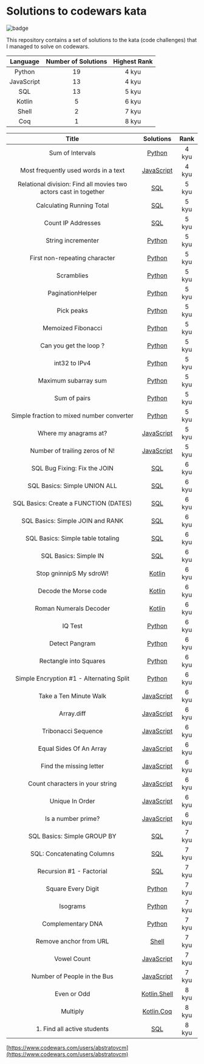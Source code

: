 # Solutions to codewars kata

![badge](https://www.codewars.com/users/abstratovcm/badges/large)

This repository contains a set of solutions to the kata (code challenges) that I managed to solve on codewars.

|Language  |Number of Solutions|Highest Rank|
|:--------:|:-----------------:|:----------:|
|Python    |19                 |4 kyu       |
|JavaScript|13                 |4 kyu       |
|SQL       |13                 |5 kyu       |
|Kotlin    |5                  |6 kyu       |
|Shell     |2                  |7 kyu       |
|Coq       |1                  |8 kyu       |

|Title              | Solutions  |Rank |
|:-----------------:|:----------:|:---:|
|Sum of Intervals|[Python](./kata/Python/sum_of_intervals.py)|4 kyu|
|Most frequently used words in a text|[JavaScript](./kata/JavaScript/most_frequently_used_words_in_a_text.js)|4 kyu|
|Relational division: Find all movies two actors cast in together|[SQL](./kata/SQL/find_all_movies_two_actors_cast_in_together.sql)|5 kyu|
|Calculating Running Total|[SQL](./kata/SQL/calculating_running_total.sql)|5 kyu|
|Count IP Addresses|[SQL](./kata/SQL/count_ip_addresses.sql)|5 kyu|
|String incrementer|[Python](./kata/Python/string_incrementer.py)|5 kyu|
|First non-repeating character|[Python](./kata/Python/first_non_repeating_character.py)|5 kyu|
|Scramblies|[Python](./kata/Python/scramblies.py)|5 kyu|
|PaginationHelper|[Python](./kata/Python/pagination_helper.py)|5 kyu|
|Pick peaks|[Python](./kata/Python/pick_peaks.py)|5 kyu|
|Memoized Fibonacci|[Python](./kata/Python/memoized_fibonacci.py)|5 kyu|
|Can you get the loop ?|[Python](./kata/Python/can_you_get_the_loop.py)|5 kyu|
|int32 to IPv4|[Python](./kata/Python/int32_to_ipv4.py)|5 kyu|
|Maximum subarray sum|[Python](./kata/Python/maximum_subarray_sum.py)|5 kyu|
|Sum of pairs|[Python](./kata/Python/sum_of_pairs.py)|5 kyu|
|Simple fraction to mixed number converter|[Python](./kata/Python/simple_fraction_to_mixed_number_converter.py)|5 kyu|
|Where my anagrams at?|[JavaScript](./kata/JavaScript/where_my_anagrams_at.js)|5 kyu|
|Number of trailing zeros of N!|[JavaScript](./kata/JavaScript/number_of_trailing_zeros_of_n_factorial.js)|5 kyu|
|SQL Bug Fixing: Fix the JOIN|[SQL](./kata/SQL/fix_the_join.sql)|6 kyu|
|SQL Basics: Simple UNION ALL|[SQL](./kata/SQL/simple_union_all.sql)|6 kyu|
|SQL Basics: Create a FUNCTION (DATES)|[SQL](./kata/SQL/create_a_function_dates.sql)|6 kyu|
|SQL Basics: Simple JOIN and RANK|[SQL](./kata/SQL/simple_join_and_rank.sql)|6 kyu|
|SQL Basics: Simple table totaling|[SQL](./kata/SQL/simple_table_totaling.sql)|6 kyu|
|SQL Basics: Simple IN|[SQL](./kata/SQL/simple_in.sql)|6 kyu|
|Stop gninnipS My sdroW!|[Kotlin](./kata/Kotlin/stop_gninnips_my_sdrow.kt)|6 kyu|
|Decode the Morse code|[Kotlin](./kata/Kotlin/decode_the_morse_code.kt)|6 kyu|
|Roman Numerals Decoder|[Kotlin](./kata/Kotlin/roman_numerals_decoder.kt)|6 kyu|
|IQ Test|[Python](./kata/Python/iq_test.py)|6 kyu|
|Detect Pangram|[Python](./kata/Python/detect_pangram.py)|6 kyu|
|Rectangle into Squares|[Python](./kata/Python/rectangle_into_squares.py)|6 kyu|
|Simple Encryption #1 - Alternating Split|[Python](./kata/Python/alternating_split.py)|6 kyu|
|Take a Ten Minute Walk|[JavaScript](./kata/JavaScript/take_a_ten_minute_walk.js)|6 kyu|
|Array.diff|[JavaScript](./kata/JavaScript/array_diff.js)|6 kyu|
|Tribonacci Sequence|[JavaScript](./kata/JavaScript/tribonacci_sequence.js)|6 kyu|
|Equal Sides Of An Array|[JavaScript](./kata/JavaScript/equal_sides_of_an_array.js)|6 kyu|
|Find the missing letter|[JavaScript](./kata/JavaScript/find_the_missing_letter.js)|6 kyu|
|Count characters in your string|[JavaScript](./kata/JavaScript/count_characters_in_your_string.js)|6 kyu|
|Unique In Order|[JavaScript](./kata/JavaScript/unique_in_order.js)|6 kyu|
|Is a number prime?|[JavaScript](./kata/JavaScript/is_a_number_prime.js)|6 kyu|
|SQL Basics: Simple GROUP BY|[SQL](./kata/SQL/simple_group_by.sql)|7 kyu|
|SQL: Concatenating Columns|[SQL](./kata/SQL/concatenating_columns.sql)|7 kyu|
|Recursion #1 - Factorial|[SQL](./kata/SQL/factorial.sql)|7 kyu|
|Square Every Digit|[Python](./kata/Python/square_every_digit.py)|7 kyu|
|Isograms|[Python](./kata/Python/isograms.py)|7 kyu|
|Complementary DNA|[Python](./kata/Python/complementary_dna.py)|7 kyu|
|Remove anchor from URL|[Shell](./kata/Shell/remove_anchor_from_url.sh)|7 kyu|
|Vowel Count|[JavaScript](./kata/JavaScript/take_a_ten_minute_walk.js)|7 kyu|
|Number of People in the Bus|[JavaScript](./kata/JavaScript/number_of_people_in_the_bus.js)|7 kyu|
|Even or Odd|[Kotlin](./kata/Kotlin/even_or_odd.kt),[Shell](./kata/Shell/even_or_odd.sh)|8 kyu|
|Multiply|[Kotlin](./kata/Kotlin/multiply.kt),[Coq](./kata/Coq/multiply.kt)|8 kyu|
|1. Find all active students|[SQL](./kata/SQL/find_all_active_students.sql)|8 kyu|

[https://www.codewars.com/users/abstratovcm](https://www.codewars.com/users/abstratovcm)
